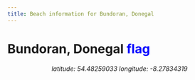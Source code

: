 ```yaml
---
title: Beach information for Bundoran, Donegal
---
```

# Bundoran, Donegal <span class="material-icons" style="color: blue;">flag</span>

<div align="center"><i>latitude: 54.48259033 longitude: -8.27834319</i></div>